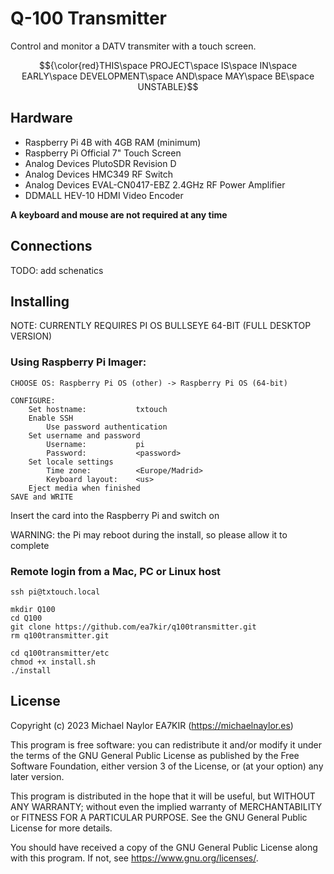 # Q-100 Transmitter
Control and monitor a DATV transmiter with a touch screen.

$${\color{red}THIS\space PROJECT\space IS\space IN\space EARLY\space DEVELOPMENT\space AND\space MAY\space BE\space UNSTABLE}$$

## Hardware
- Raspberry Pi 4B with 4GB RAM (minimum)
- Raspberry Pi Official 7" Touch Screen
- Analog Devices PlutoSDR Revision D
- Analog Devices HMC349 RF Switch 
- Analog Devices EVAL-CN0417-EBZ 2.4GHz RF Power Amplifier
- DDMALL HEV-10 HDMI Video Encoder

**A keyboard and mouse are not required at any time**
## Connections
TODO: add schenatics
## Installing
NOTE: CURRENTLY REQUIRES PI OS BULLSEYE 64-BIT (FULL DESKTOP VERSION)

### Using Raspberry Pi Imager:
```
CHOOSE OS: Raspberry Pi OS (other) -> Raspberry Pi OS (64-bit)

CONFIGURE:
	Set hostname:			txtouch
	Enable SSH
		Use password authentication
	Set username and password
		Username:			pi
		Password: 			<password>
	Set locale settings
		Time zone:			<Europe/Madrid>
		Keyboard layout:	<us>
	Eject media when finished
SAVE and WRITE
```

Insert the card into the Raspberry Pi and switch on

WARNING: the Pi may reboot during the install, so please allow it to complete

### Remote login from a Mac, PC or Linux host
```
ssh pi@txtouch.local

mkdir Q100
cd Q100
git clone https://github.com/ea7kir/q100transmitter.git
rm q100transmitter.git

cd q100transmitter/etc
chmod +x install.sh
./install
```
## License
Copyright (c) 2023 Michael Naylor EA7KIR (https://michaelnaylor.es)

This program is free software: you can redistribute it and/or modify it under the terms of the GNU General Public License as published by the Free Software Foundation, either version 3 of the License, or (at your option) any later version.

This program is distributed in the hope that it will be useful, but WITHOUT ANY WARRANTY; without even the implied warranty of MERCHANTABILITY or FITNESS FOR A PARTICULAR PURPOSE. See the GNU General Public License for more details.

You should have received a copy of the GNU General Public License along with this program. If not, see https://www.gnu.org/licenses/.
